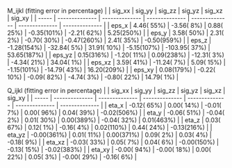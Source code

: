 M_ijkl (fitting error in percentage)
|        | sig_xx         | sig_yy         | sig_zz         | sig_yz         | sig_xz         | sig_xy         |
| -----  | -------------- | -------------- | -------------- | -------------- | -------------- | -------------- |
| eps_x  |    4.46( 55%) |   -3.56(  8%) |    0.88( 25%) |   -0.35(101%) |   -2.21( 62%) |    5.25(250%) |
| eps_y  |    3.58( 50%) |    2.31(  2%) |   -0.70( 30%) |   -0.47(260%) |    2.41( 35%) |   -0.50(959%) |
| eps_z  |   -1.28(154%) |  -32.84(  5%) |   31.91( 10%) |   -5.15(107%) | -103.95( 37%) |   53.65(187%) |
| eps_yz |    0.15(316%) |   -1.20( 11%) |    0.09(238%) |  -12.31(  3%) |   -4.34( 21%) |   34.04(  1%) |
| eps_xz |    3.59( 41%) |  -11.24(  7%) |    5.09( 15%) |   -1.15(101%) |  -14.79( 43%) |   16.20(209%) |
| eps_xy |    0.08(179%) |   -0.22( 10%) |   -0.09( 82%) |   -4.74(  3%) |   -0.80( 22%) |   14.79(  1%) |


Q_ijkl (fitting error in percentage)
|        | sig_xx         | sig_yy         | sig_zz         | sig_yz         | sig_xz         | sig_xy         |
| -----  | -------------- | -------------- | -------------- | -------------- | -------------- | -------------- |
| eta_x  |   -0.12( 65%) |    0.00( 14%) |   -0.01(  7%) |    0.00( 96%) |    0.04( 39%) |   -0.02(506%) |
| eta_y  |   -0.06( 51%) |   -0.04(  2%) |    0.01( 30%) |    0.00(389%) |   -0.04( 32%) |    0.01(463%) |
| eta_z  |    0.03( 67%) |    0.12(  1%) |   -0.16(  4%) |    0.02(110%) |    0.44( 24%) |   -0.13(216%) |
| eta_yz |   -0.00(361%) |    0.01( 11%) |    0.00(371%) |    0.09(  2%) |    0.03(  4%) |   -0.18(  9%) |
| eta_xz |   -0.03( 33%) |    0.05(  7%) |    0.04(  6%) |   -0.00(150%) |   -0.13( 15%) |   -0.02(383%) |
| eta_xy |   -0.00( 94%) |   -0.00( 18%) |    0.00( 22%) |    0.05(  3%) |   -0.00( 29%) |   -0.16(  6%) |
